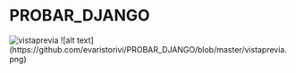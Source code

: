 # PROBAR_DJANGO
<img src="https://preview.ibb.co/d9Npo8/vistaprevia.png" alt="vistaprevia" border="0">
 ![alt text](https://github.com/evaristorivi/PROBAR_DJANGO/blob/master/vistaprevia.png) 
